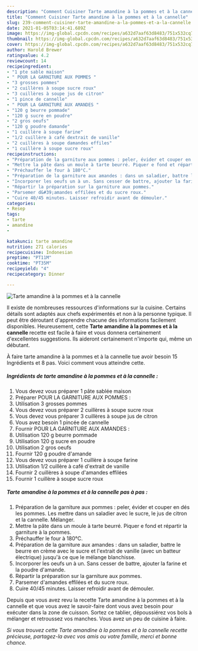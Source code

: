```yaml
---
description: "Comment Cuisiner Tarte amandine à la pommes et à la cannelle"
title: "Comment Cuisiner Tarte amandine à la pommes et à la cannelle"
slug: 239-comment-cuisiner-tarte-amandine-a-la-pommes-et-a-la-cannelle
date: 2021-01-05T03:14:41.689Z
image: https://img-global.cpcdn.com/recipes/a632d7aaf63d8483/751x532cq70/tarte-amandine-a-la-pommes-et-a-la-cannelle-photo-principale-de-la-recette.jpg
thumbnail: https://img-global.cpcdn.com/recipes/a632d7aaf63d8483/751x532cq70/tarte-amandine-a-la-pommes-et-a-la-cannelle-photo-principale-de-la-recette.jpg
cover: https://img-global.cpcdn.com/recipes/a632d7aaf63d8483/751x532cq70/tarte-amandine-a-la-pommes-et-a-la-cannelle-photo-principale-de-la-recette.jpg
author: Harold Brewer
ratingvalue: 4.2
reviewcount: 14
recipeingredient:
- "1 pte sable maison"
- " POUR LA GARNITURE AUX POMMES "
- "3 grosses pommes"
- "2 cuillères à soupe sucre roux"
- "3 cuillères à soupe jus de citron"
- "1 pince de cannelle"
- " POUR LA GARNITURE AUX AMANDES "
- "120 g beurre pommade"
- "120 g sucre en poudre"
- "2 gros oeufs"
- "120 g poudre damande"
- "1 cuillère à soupe farine"
- "1/2 cuillère à café dextrait de vanille"
- "2 cuillères à soupe damandes effiles"
- "1 cuillère à soupe sucre roux"
recipeinstructions:
- "Préparation de la garniture aux pommes : peler, évider et couper en dés les pommes. Les mettre dans un saladier avec le sucre, le jus de citron et la cannelle. Mélanger."
- "Mettre la pâte dans un moule à tarte beurré. Piquer e fond et répartir la garniture à la pommes."
- "Préchauffer le four à 180°C."
- "Préparation de la garniture aux amandes : dans un saladier, battre le beurre en crème avec le sucre et l&#39;extrait de vanille (avec un batteur électrique) jusqu&#39;à ce que le mélange blanchisse."
- "Incorporer les oeufs un à un. Sans cesser de battre, ajouter la farine et la poudre d&#39;amande."
- "Répartir la préparation sur la garniture aux pommes."
- "Parsemer d&#39;amandes effilées et du sucre roux."
- "Cuire 40/45 minutes. Laisser refroidir avant de démouler."
categories:
- Resep
tags:
- tarte
- amandine
- 

katakunci: tarte amandine  
nutrition: 271 calories
recipecuisine: Indonesian
preptime: "PT11M"
cooktime: "PT35M"
recipeyield: "4"
recipecategory: Dinner

---
```



![Tarte amandine à la pommes et à la cannelle](https://img-global.cpcdn.com/recipes/a632d7aaf63d8483/751x532cq70/tarte-amandine-a-la-pommes-et-a-la-cannelle-photo-principale-de-la-recette.jpg)

Il existe de nombreuses ressources d'informations sur la cuisine. Certains détails sont adaptés aux chefs expérimentés et non à la personne typique. Il peut être déroutant d'apprendre chacune des informations facilement disponibles. Heureusement, cette <strong> Tarte amandine à la pommes et à la cannelle </strong> recette est facile à faire et vous donnera certainement d'excellentes suggestions. Ils aideront certainement n'importe qui, même un débutant.

<!--inarticleads1-->

À faire tarte amandine à la pommes et à la cannelle tue avoir besoin 15 Ingrédients et 8 pas. Voici comment vous atteindre cette.

##### Ingrédients de tarte amandine à la pommes et à la cannelle :

1. Vous devez vous préparer 1 pâte sablée maison
1. Préparer  POUR LA GARNITURE AUX POMMES :
1. Utilisation 3 grosses pommes
1. Vous devez vous préparer 2 cuillères à soupe sucre roux
1. Vous devez vous préparer 3 cuillères à soupe jus de citron
1. Vous avez besoin 1 pincée de cannelle
1. Fournir  POUR LA GARNITURE AUX AMANDES :
1. Utilisation 120 g beurre pommade
1. Utilisation 120 g sucre en poudre
1. Utilisation 2 gros oeufs
1. Fournir 120 g poudre d&#39;amande
1. Vous devez vous préparer 1 cuillère à soupe farine
1. Utilisation 1/2 cuillère à café d&#39;extrait de vanille
1. Fournir 2 cuillères à soupe d&#39;amandes effilées
1. Fournir 1 cuillère à soupe sucre roux




<!--inarticleads2-->

##### Tarte amandine à la pommes et à la cannelle pas à pas :

1. Préparation de la garniture aux pommes : peler, évider et couper en dés les pommes. Les mettre dans un saladier avec le sucre, le jus de citron et la cannelle. Mélanger.
1. Mettre la pâte dans un moule à tarte beurré. Piquer e fond et répartir la garniture à la pommes.
1. Préchauffer le four à 180°C.
1. Préparation de la garniture aux amandes : dans un saladier, battre le beurre en crème avec le sucre et l&#39;extrait de vanille (avec un batteur électrique) jusqu&#39;à ce que le mélange blanchisse.
1. Incorporer les oeufs un à un. Sans cesser de battre, ajouter la farine et la poudre d&#39;amande.
1. Répartir la préparation sur la garniture aux pommes.
1. Parsemer d&#39;amandes effilées et du sucre roux.
1. Cuire 40/45 minutes. Laisser refroidir avant de démouler.




<!--inarticleads1-->

<p>
Depuis que vous avez revu la recette Tarte amandine à la pommes et à la cannelle et que vous avez le savoir-faire dont vous avez besoin pour exécuter dans la zone de cuisson. Sortez ce tablier, dépoussiérez vos bols à mélanger et retroussez vos manches. Vous avez un peu de cuisine à faire.
</p>

<p>
<i>Si vous trouvez cette Tarte amandine à la pommes et à la cannelle recette précieuse, partagez-la avec vos amis ou votre famille, merci et bonne chance.</i>
</p>
